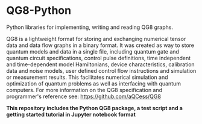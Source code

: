 # QG8-Python
Python libraries for implementing, writing and reading QG8 graphs.

QG8 is a lightweight format for storing and exchanging numerical tensor data and data flow graphs in a binary format. It was created as way to store quantum models and data in a single file, including quantum gate and quantum circuit specifications, control pulse definitions, time independent and time-dependent model Hamiltonians, device characteristics, calibration data and noise models, user defined control flow instructions and simulation or measurement results. This facilitates numerical simulation and optimization of quantum problems as well as interfacing with quantum computers. For more information on the QG8 specification and programmer's reference see: https://github.com/aQCess/QG8

**This repository includes the Python QG8 package, a test script and a getting started tutorial in Jupyter notebook format**
